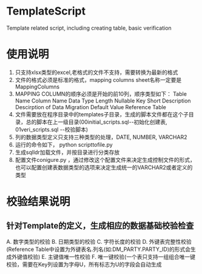 # TemplateScript
Template related script, including creating table, basic verification 
# 使用说明
  1. 只支持xlsx类型的excel,老格式的文件不支持，需要转换为最新的格式
  2. 文件的格式必须是标准的格式，mapping columns sheet名称一定要是MappingColumns
  3. MAPPING COLUMN的顺序必须是开始的前10列，顺序类型如下：
	Table Name	Column Name	Data Type	Length	Nullable	Key	Short 		Description	Descirption of Data Migration	Default Value	Reference Table
  4. 文件需要放在程序目录中的templates子目录，生成的脚本文件都在这个子目录，总的脚本在上一级目录(00initial_scripts.sql--初始化创建表, 01veri_scripts.sql --校验脚本)
  5. 列的数据类型定义只支持三种类型的处理，DATE, NUMBER, VARCHAR2
  6. 运行的命令如下， python scripttofile.py
  7. 生成sqlldr加载文件，并按目录进行分类存放
  8. 配置文件conigure.py ，通过修改这个配置文件来决定生成控制文件的形式，也可以配置创建表数据类型的选项来决定生成统一的VARCHAR2或者定义的类型
# 校验结果说明
## 针对Template的定义，生成相应的数据基础校验检查
  A. 数字类型的校验
  B. 日期类型的校验
  C. 字符长度的校验
  D. 外键表完整性校验(Reference Table中设置为外键表名.列名(如:DM_PARTY.PARTY_ID)的形式会生成外键值校验)
  E. 主键值唯一性校验
  F. 唯一键校验(一个表只支持一组组合唯一键校验，需要在Key列设置为字母U，所有标志为U的字段会自动生成
